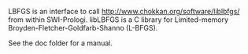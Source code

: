 
LBFGS is an interface to call http://www.chokkan.org/software/liblbfgs/
from within SWI-Prologi. libLBFGS is a C library for Limited-memory
Broyden-Fletcher-Goldfarb-Shanno (L-BFGS).

See the doc folder for a manual.
